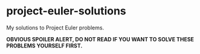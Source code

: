 # project-euler-solutions

My solutions to Project Euler problems.

**OBVIOUS SPOILER ALERT, DO NOT READ IF YOU WANT TO SOLVE THESE PROBLEMS YOURSELF FIRST.**

